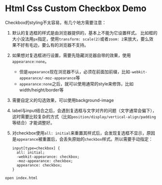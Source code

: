 Html Css Custom Checkbox Demo
=============================

Checkbox的styling不太容易，有几个地方需要注意：

1. 默认的复选框的样式是由浏览器提供的，基本上不能为它设置样式。
   比如框的大小没法用`px`指定，使用`transform: scale(2)`或者`zoom: 2`来放大，要么效果不好有毛边，要么有的浏览器不支持。
   
2. 如果想对复选框进行设置，需要先隐藏浏览器自带的效果，使用`appearance:none`。
   - 但是`appearance`现在浏览器不认，必须在前面加前缀，比如`-webkit-appearance/-moz-appearance`等
   - `appearance:none`之后，就可以使用通常的style来修饰，比如width/height/border等

3. 需要自定义的勾选效果，可以使用background-image

4. label与input结合之后，会遇到复选框与文字对齐的问题（文字通常会偏下），这时需要比较复杂的方式（比如`position/display/vertical-align/padding`等结合）才能调整好。

5. 对checkbox使用`all: initial`来重置其样式后，会发现复选框不显示，原因是`appearance`被重置后，会丢失原始的`checkbox`样式。所以需要手动指定：
    ```
    input[type=checkbox] {
      all: initial;
      -webkit-appearance: checkbox;
      -moz-appearance: checkbox;
      appearance: checkbox;
    }
    ```


```
open index.html
```
